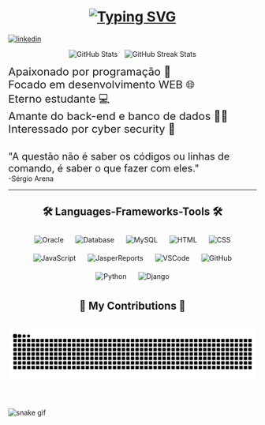 <div>
   <h1 align="center">
      <a href="https://git.io/typing-svg"><img src="https://readme-typing-svg.demolab.com?font=Fira+Code&size=30&pause=1000&color=17F704&center=true&vCenter=true&width=435&lines=Hello%2C+Word.%F0%9F%91%8B;I'm+Thiago%F0%9F%A7%91%F0%9F%8F%BB;I'm+a+developer%F0%9F%A7%91%F0%9F%8F%BB%E2%80%8D%F0%9F%92%BB" alt="Typing SVG" /></a>
   </h1>
</div>

[![linkedin](https://img.shields.io/badge/LinkedIn-0077B5?style=for-the-badge&logo=linkedin&logoColor=white)](https://www.linkedin.com/in/thiago-r-931480141/)

<div align="center">
  <img src="https://github-readme-stats.vercel.app/api?username=trbarros&show_icons=true&theme=dark&count_private=true&title_color=00FF00&text_color=00FF00&icon_color=00FF00&bg_color=0d1117" alt="GitHub Stats" style="width: 48%; height: 160px; margin-right: 2%;" />
  <img src="https://github-readme-streak-stats.herokuapp.com/?user=trbarros&theme=dark&ring=00FF00&fire=00FF00&currStreakLabel=00FF00&background=0d1117&sideLabels=00FF00&dates=00FF00" alt="GitHub Streak Stats" style="width: 48%; height: 160px;" />
</div>

   <span style="font-size: 22px;"> Apaixonado por programação 💖</span></br>
   <span style="font-size: 22px;"> Focado em desenvolvimento WEB 🌐</span></br>
   <span style="font-size: 22px;"> Eterno estudante 💻</span></br>
   <span style="font-size: 22px;"> Amante do back-end e banco de dados 👨‍💻 </span></br>
   <span style="font-size: 22px;"> Interessado por cyber security 🔐</span>

</br>
<span style="font-size: 20px">"A questão não é saber os códigos ou linhas de comando, é saber o que fazer com eles."</span></br>
<span>-Sérgio Arena</span>
</br>
<hr>

<div align="center">
  <h2>🛠️ Languages-Frameworks-Tools 🛠️</h2>
  
  <img src="https://img.icons8.com/color/48/000000/oracle-logo.png" alt="Oracle" style="margin: 10px;" />
  <img src="https://img.icons8.com/color/48/000000/database.png" alt="Database" style="margin: 10px;" />
  <img src="https://img.icons8.com/color/48/000000/mysql-logo.png" alt="MySQL" style="margin: 10px;" />
  <img src="https://img.icons8.com/color/48/000000/html-5.png" alt="HTML" style="margin: 10px;" />
  <img src="https://img.icons8.com/color/48/000000/css3.png" alt="CSS" style="margin: 10px;" />
  <img src="https://img.icons8.com/color/48/000000/javascript.png" alt="JavaScript" style="margin: 10px;" />
  <img src="https://www.4x-treme.com/wp-content/uploads/2022/01/download-removebg-preview.png" alt="JasperReports" style="margin: 10px; width: 48px;" />
  <img src="https://img.icons8.com/color/48/000000/visual-studio-code-2019.png" alt="VSCode" style="margin: 10px;" />
  <img src="https://img.icons8.com/color/48/000000/github.png" alt="GitHub" style="margin: 10px;" />
  <img src="https://img.icons8.com/color/48/000000/python.png" alt="Python" style="margin: 10px;" />
  <img src="https://img.icons8.com/color/48/000000/django.png" alt="Django" style="margin: 10px;" />
  
</div>

<div align="center">
  <h2>🐍 My Contributions 🐍</h2>
  <br>
  <img alt="snake eating my contributions" src="https://raw.githubusercontent.com/trbarros/trbarros/output/github-contribution-grid-snake.svg" />
  <br/><br/><br/>
</div>

![snake gif](https://github.com/trbarros/trbarros/blob/output/snake.svg)

